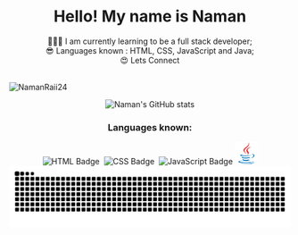 <div align="center">
  <h1>Hello! My name is Naman</h1>
👩🏽‍💻 I am currently learning to be a full stack developer;<br>
😎 Languages known : HTML, CSS, JavaScript and Java;<br>
😍 Lets Connect
<br><br>
</div>
<p align="left"> <img src="https://komarev.com/ghpvc/?username=NamanRaii24&label=Profile%20views&color=0e75b6&style=flat" alt="NamanRaii24" /> </p>

<div align="center">

  ![Naman's GitHub stats](https://github-readme-stats.vercel.app/api?username=NamanRaii24&show_icons=true&theme=radical)
  <h3>Languages known:</h3>
  <img src="https://img.shields.io/badge/-HTML-0D1117?style=for-the-badge&logo=html5&logoColor=E34F26" alt="HTML Badge">&nbsp;
  <img src="https://img.shields.io/badge/-CSS-0D1117?style=for-the-badge&logo=css3&logoColor=1572B6" alt="CSS Badge">&nbsp;
  <img src="https://img.shields.io/badge/-JavaScript-0D1117?style=for-the-badge&logo=javascript&logoColor=F7DF1E" alt="JavaScript Badge">
  <img src="https://raw.githubusercontent.com/devicons/devicon/master/icons/java/java-original.svg" alt="Java Badge" width="40" height="40">
</div>



<picture align="center">
  <source media="(prefers-color-scheme: dark)" srcset="https://raw.githubusercontent.com/NamanRaii24/NamanRaii24/output/github-contribution-grid-snake-dark.svg">
  <source media="(prefers-color-scheme: light)" srcset="https://raw.githubusercontent.com/NamanRaii24/NamanRaii24/output/github-contribution-grid-snake.svg">
  <img align="center" alt="github contribution grid snake animation" src="https://raw.githubusercontent.com/NamanRaii24/NamanRaii24/output/github-contribution-grid-snake.svg">
</picture>


